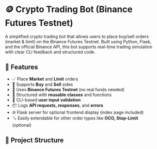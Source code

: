 # 🪙 Crypto Trading Bot (Binance Futures Testnet)

A simplified crypto trading bot that allows users to place buy/sell orders (market & limit) on the Binance Futures Testnet. Built using Python, Flask, and the official Binance API, this bot supports real-time trading simulation with clear CLI feedback and structured code.

## 🚀 Features

- ✅ Place **Market** and **Limit** orders
- 🔁 Supports **Buy** and **Sell** sides
- 🔐 Uses **Binance Futures Testnet** (no real funds needed)
- 🧠 Structured with **reusable classes** and functions
- 📝 CLI-based **user input validation**
- 📦 Logs **API requests, responses**, and **errors**
- 🌐 Flask server for optional frontend display (index page included)
- 🪛 Easily extendable for other order types like **OCO, Stop-Limit** (optional)

## 📁 Project Structure

